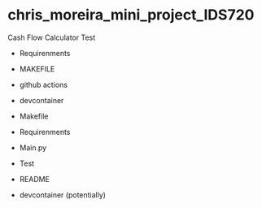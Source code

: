 # chris_moreira_mini_project_IDS720
Cash Flow Calculator Test

- Requirenments
- MAKEFILE
- github actions
- devcontainer


- Makefile
- Requirenments
- Main.py
- Test
- README
- devcontainer (potentially)
